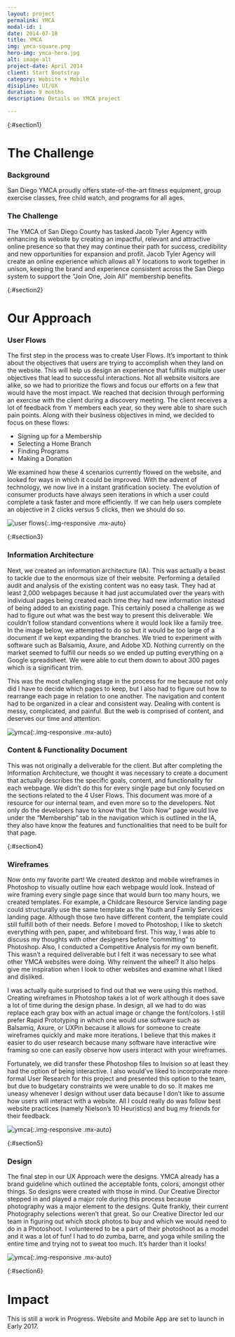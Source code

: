 ```yaml
---
layout: project
permalink: YMCA
modal-id: 1
date: 2014-07-18
title: YMCA
img: ymca-square.png
hero-img: ymca-hero.jpg
alt: image-alt
project-date: April 2014
client: Start Bootstrap
category: Website + Mobile
disipline: UI/UX
duration: 9 months
description: Details on YMCA project

---
```

{:#section1}
# The Challenge
### Background

San Diego YMCA proudly offers state-of-the-art fitness equipment, group exercise classes, free child watch, and programs for all ages.

### The Challenge

The YMCA of San Diego County has tasked Jacob Tyler Agency with enhancing its website by creating an impactful, relevant and attractive online presence so that they may continue their path for success, credibility and new opportunities for expansion and profit. Jacob Tyler Agency will create an online experience which allows all Y locations to work together in unison, keeping the brand and experience consistent across the San Diego system to support the “Join One, Join All” membership benefits.

{:#section2}
# Our Approach
### User Flows

The first step in the process was to create User Flows. It’s important to think about the objectives that users are trying to accomplish when they land on the website. This will help us design an experience that fulfills multiple user objectives that lead to successful interactions. Not all website visitors are alike, so we had to prioritize the flows and focus our efforts on a few that would have the most impact. We reached that decision through performing an exercise with the client during a discovery meeting. The client receives a lot of feedback from Y members each year, so they were able to share such pain points. Along with their business objectives in mind, we decided to focus on these flows:

+ Signing up for a Membership
+ Selecting a Home Branch
+ Finding Programs
+ Making a Donation

We examined how these 4 scenarios currently flowed on the website, and looked for ways in which it could be improved. With the advent of technology, we now live in a instant gratification society. The evolution of consumer products have always seen iterations in which a user could complete a task faster and more efficiently. If we can help users complete an objective in 2 clicks versus 5 clicks, then we should do so.

![user flows](../img/portfolio/ymca/user-flows.jpg "User Flows"){:.img-responsive .mx-auto}

{:#section3}
### Information Architecture

Next, we created an information architecture (IA). This was actually a beast to tackle due to the enormous size of their website. Performing a detailed audit and analysis of the existing content was no easy task. They had at least 2,000 webpages because it had just accumulated over the years with individual pages being created each time they had new information instead of being added to an existing page. This certainly posed a challenge as we had to figure out what was the best way to present this deliverable. We couldn’t follow standard conventions where it would look like a family tree. In the image below, we attempted to do so but it would be too large of a document if we kept expanding the branches. We tried to experiment with software such as Balsamiq, Axure, and Adobe XD. Nothing currently on the market seemed to fulfill our needs so we ended up putting everything on a Google spreadsheet. We were able to cut them down to about 300 pages which is a significant trim.

This was the most challenging stage in the process for me because not only did I have to decide which pages to keep, but I also had to figure out how to rearrange each page in relation to one another. The navigation and content had to be organized in a clear and consistent way. Dealing with content is messy, complicated, and painful. But the web is comprised of content, and deserves our time and attention.  

![ymca](../img/portfolio/ymca/site-architecture.jpeg "Info Arch"){:.img-responsive .mx-auto}

### Content & Functionality Document
This was not originally a deliverable for the client. But after completing the Information Architecture, we thought it was necessary to create a document that actually describes the specific goals, content, and functionality for each webpage. We didn’t do this for every single page but only focused on the sections related to the 4 User Flows. This document was more of a resource for our internal team, and even more so to the developers. Not only do the developers have to know that the “Join Now” page would live under the “Membership” tab in the navigation which is outlined in the IA, they also have know the features and functionalities that need to be built for that page.

{:#section4}
### Wireframes

Now onto my favorite part! We created desktop and mobile wireframes in Photoshop to visually outline how each webpage would look. Instead of wire framing every single page since that would burn too many hours, we created templates. For example, a Childcare Resource Service landing page could structurally use the same template as the Youth and Family Services landing page. Although those two have different content, the template could still fulfill both of their needs. Before I moved to Photoshop, I like to sketch everything with pen, paper, and whiteboard first. This way, I was able to discuss my thoughts with other designers before “committing” to Photoshop. Also, I conducted a Competitive Analysis for my own benefit. This wasn’t a required deliverable but I felt it was necessary to see what other YMCA websites were doing. Why reinvent the wheel? It also helps give me inspiration when I look to other websites and examine what I liked and disliked.

I was actually quite surprised to find out that we were using this method. Creating wireframes in Photoshop takes a lot of work although it does save a lot of time during the design phase. In design, all we had to do was replace each gray box with an actual image or change the font/colors. I still prefer Rapid Prototyping in which one would use software such as Balsamiq, Axure, or UXPin because it allows for someone to create wireframes quickly and make more iterations. I believe that this makes it easier to do user research because many software have interactive wire framing so one can easily observe how users interact with your wireframes.

Fortunately, we did transfer these Photoshop files to Invision so at least they had the option of being interactive. I also would’ve liked to incorporate more formal User Research for this project and presented this option to the team, but due to budgetary constraints we were unable to do so. It makes me uneasy whenever I design without user data because I don’t like to assume how users will interact with a website. All I could really do was follow best website practices (namely Nielson’s 10 Heuristics) and bug my friends for their feedback.

![ymca](../img/portfolio/ymca/wireframe.jpg "wireframe"){:.img-responsive .mx-auto}

{:#section5}
### Design
The final step in our UX Approach were the designs. YMCA already has a brand guideline which outlined the acceptable fonts, colors, amongst other things. So designs were created with those in mind. Our Creative Director stepped in and played a major role during this process because photography was a major element to the designs. Quite frankly, their current Photography selections weren’t that great. So our Creative Director led our team in figuring out which stock photos to buy and which we would need to do in a Photoshoot. I volunteered to be a part of their photoshoot as a model and it was a lot of fun! I had to do zumba, barre, and yoga while smiling the entire time and trying not to sweat too much. It’s harder than it looks!

![ymca](../img/portfolio/ymca/design.jpg "design"){:.img-responsive .mx-auto}

{:#section6}

# Impact
This is still a work in Progress. Website and Mobile App are set to launch in Early 2017.
